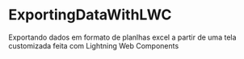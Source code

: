 # ExportingDataWithLWC
 Exportando dados em formato de planlhas excel a partir de uma tela customizada feita com Lightning Web Components
